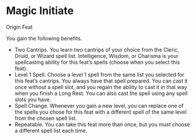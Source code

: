 # Magic Initiate
Origin Feat

You gain the following benefits.
- Two Cantrips. You learn two cantrips of your choice from the Cleric, Druid, or Wizard spell list. Intelligence, Wisdom, or Charisma is your spellcasting ability for this feat’s spells (choose when you select this feat).
- Level 1 Spell. Choose a level 1 spell from the same list you selected for this feat’s cantrips. You always have that spell prepared. You can cast it once without a spell slot, and you regain the ability to cast it in that way when you finish a Long Rest. You can also cast the spell using any spell slots you have.
- Spell Change. Whenever you gain a new level, you can replace one of the spells you chose for this feat with a different spell of the same level from the chosen spell list.
- Repeatable. You can take this feat more than once, but you must choose a different spell list each time.
